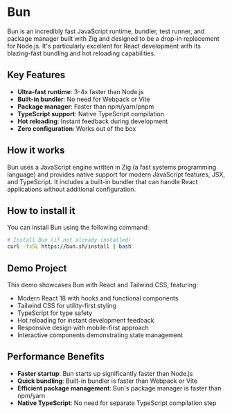 # Bun

Bun is an incredibly fast JavaScript runtime, bundler, test runner, and package manager built with Zig and designed to be a drop-in replacement for Node.js. It's particularly excellent for React development with its blazing-fast bundling and hot reloading capabilities.

## Key Features

- **Ultra-fast runtime**: 3-4x faster than Node.js
- **Built-in bundler**: No need for Webpack or Vite
- **Package manager**: Faster than npm/yarn/pnpm
- **TypeScript support**: Native TypeScript compilation
- **Hot reloading**: Instant feedback during development
- **Zero configuration**: Works out of the box

## How it works

Bun uses a JavaScript engine written in Zig (a fast systems programming language) and provides native support for modern JavaScript features, JSX, and TypeScript. It includes a built-in bundler that can handle React applications without additional configuration.

## How to install it

You can install Bun using the following command:

```bash
# Install Bun (if not already installed)
curl -fsSL https://bun.sh/install | bash
```

## Demo Project

This demo showcases Bun with React and Tailwind CSS, featuring:

- Modern React 18 with hooks and functional components
- Tailwind CSS for utility-first styling
- TypeScript for type safety
- Hot reloading for instant development feedback
- Responsive design with mobile-first approach
- Interactive components demonstrating state management

## Performance Benefits

- **Faster startup**: Bun starts up significantly faster than Node.js
- **Quick bundling**: Built-in bundler is faster than Webpack or Vite
- **Efficient package management**: Bun's package manager is faster than npm/yarn
- **Native TypeScript**: No need for separate TypeScript compilation step
